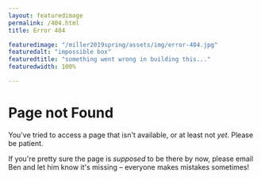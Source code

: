 ```yaml
---
layout: featuredimage
permalink: /404.html
title: Error 404

featuredimage: "/miller2019spring/assets/img/error-404.jpg"
featuredalt: "impossible box"
featuredtitle: "something went wrong in building this..."
featuredwidth: 100%

---
```


# Page not Found
You've tried to access a page that isn't available, or at least not *yet*. Please be patient.

If you're pretty sure the page is *supposed* to be there by now, please email Ben and let him know it's missing – everyone makes mistakes sometimes!
